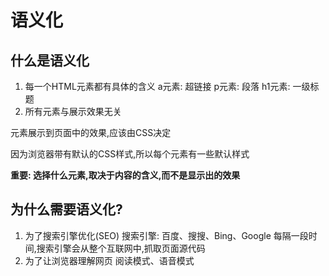 # 语义化

## 什么是语义化
1. 每一个HTML元素都有具体的含义
a元素: 超链接
p元素: 段落
h1元素: 一级标题
2. 所有元素与展示效果无关

元素展示到页面中的效果,应该由CSS决定

因为浏览器带有默认的CSS样式,所以每个元素有一些默认样式

**重要: 选择什么元素,取决于内容的含义,而不是显示出的效果**

## 为什么需要语义化? 
1. 为了搜索引擎优化(SEO)
搜索引擎: 百度、搜搜、Bing、Google
每隔一段时间,搜索引擎会从整个互联网中,抓取页面源代码
2. 为了让浏览器理解网页
阅读模式、语音模式


